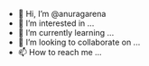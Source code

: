 - 👋 Hi, I’m @anuragarena
- 👀 I’m interested in ...
- 🌱 I’m currently learning ...
- 💞️ I’m looking to collaborate on ...
- 📫 How to reach me ...

<!---
anuragarena/anuragarena is a ✨ special ✨ repository because its `README.md` (this file) appears on your GitHub profile.
You can click the Preview link to take a look at your changes.
--->
